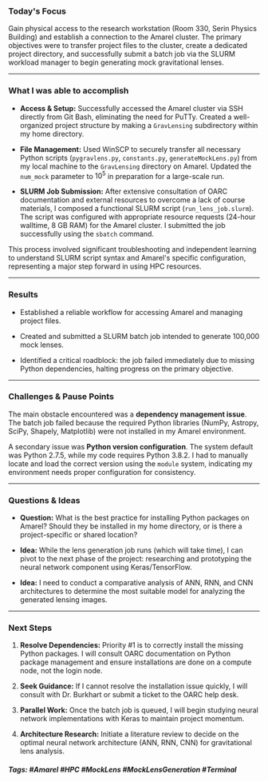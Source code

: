 ### Today's Focus

Gain physical access to the research workstation (Room 330, Serin Physics Building) and establish a connection to the Amarel cluster. The primary objectives were to transfer project files to the cluster, create a dedicated project directory, and successfully submit a batch job via the SLURM workload manager to begin generating mock gravitational lenses.
***
### What I was able to accomplish

- **Access & Setup:** Successfully accessed the Amarel cluster via SSH directly from Git Bash, eliminating the need for PuTTy. Created a well-organized project structure by making a `GravLensing` subdirectory within my home directory.

- **File Management:** Used WinSCP to securely transfer all necessary Python scripts (`pygravlens.py`, `constants.py`, `generateMockLens.py`) from my local machine to the `GravLensing` directory on Amarel. Updated the `num_mock` parameter to $10^5$ in preparation for a large-scale run.

- **SLURM Job Submission:** After extensive consultation of OARC documentation and external resources to overcome a lack of course materials, I composed a functional SLURM script (`run_lens_job.slurm`). The script was configured with appropriate resource requests (24-hour walltime, 8 GB RAM) for the Amarel cluster. I submitted the job successfully using the `sbatch` command.

This process involved significant troubleshooting and independent learning to understand SLURM script syntax and Amarel's specific configuration, representing a major step forward in using HPC resources.
***
### Results

- Established a reliable workflow for accessing Amarel and managing project files.

- Created and submitted a SLURM batch job intended to generate 100,000 mock lenses.

- Identified a critical roadblock: the job failed immediately due to missing Python dependencies, halting progress on the primary objective.
***
### Challenges & Pause Points

The main obstacle encountered was a **dependency management issue**. The batch job failed because the required Python libraries (NumPy, Astropy, SciPy, Shapely, Matplotlib) were not installed in my Amarel environment.

A secondary issue was **Python version configuration**. The system default was Python 2.7.5, while my code requires Python 3.8.2. I had to manually locate and load the correct version using the `module` system, indicating my environment needs proper configuration for consistency.
***
### Questions & Ideas

- **Question:** What is the best practice for installing Python packages on Amarel? Should they be installed in my home directory, or is there a project-specific or shared location?

- **Idea:** While the lens generation job runs (which will take time), I can pivot to the next phase of the project: researching and prototyping the neural network component using Keras/TensorFlow.

- **Idea:** I need to conduct a comparative analysis of ANN, RNN, and CNN architectures to determine the most suitable model for analyzing the generated lensing images.
***
### Next Steps

1. **Resolve Dependencies:** Priority #1 is to correctly install the missing Python packages. I will consult OARC documentation on Python package management and ensure installations are done on a compute node, not the login node.

2. **Seek Guidance:** If I cannot resolve the installation issue quickly, I will consult with Dr. Burkhart or submit a ticket to the OARC help desk.

3. **Parallel Work:** Once the batch job is queued, I will begin studying neural network implementations with Keras to maintain project momentum.

4. **Architecture Research:** Initiate a literature review to decide on the optimal neural network architecture (ANN, RNN, CNN) for gravitational lens analysis.

##### Tags: #Amarel #HPC #MockLens #MockLensGeneration #Terminal 




